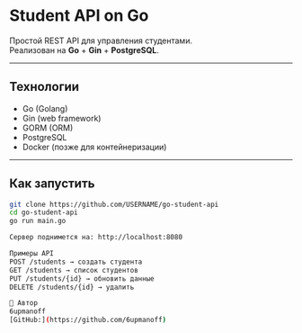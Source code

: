 # Student API on Go

Простой REST API для управления студентами.  
Реализован на **Go** + **Gin** + **PostgreSQL**.

---

## Технологии
- Go (Golang)
- Gin (web framework)
- GORM (ORM)
- PostgreSQL
- Docker (позже для контейнеризации)

---

## Как запустить
```bash
git clone https://github.com/USERNAME/go-student-api
cd go-student-api
go run main.go

Сервер поднимется на: http://localhost:8080

Примеры API
POST /students → создать студента
GET /students → список студентов
PUT /students/{id} → обновить данные
DELETE /students/{id} → удалить

👤 Автор
6upmanoff
[GitHub:](https://github.com/6upmanoff)
